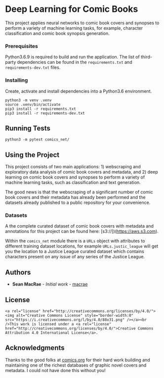 # Deep Learning for Comic Books

This project applies neural networks to comic book covers and synopses to perform a
variety of machine learning tasks, for example, character classification and comic book
synopsis generation.

### Prerequisites

Python3.6.9 is required to build and run the application. The list of third-party
dependencies can be found in the `requirements.txt` and `requirements-dev.txt` files.

### Installing

Create, activate and install dependencies into a Python3.6 environment.

```
python3 -m venv .venv
source .venv/bin/activate
pip3 install -r requirements.txt
pip3 install -r requirements-dev.txt
```

## Running Tests

```
python3 -m pytest comics_net/
```

## Using the Project

This project consists of two main applications: 1) webscraping and exploratory data
analysis of comic book covers and metadata, and 2) deep learning on comic book covers
and synopses to perform a variety of machine learning tasks, such as classification
and text generation.

The good news is that the webscraping of a significant number of comic book covers and
their metadata has already been performed and the datasets already published to a public
repository for your convenience.

### Datasets

A the complete curated dataset of comic book covers with metadata and annotations for
this project can be found here: [s3://])(https://aws.s3.com).

Within the `comics_net` module there is a `URLs` object with attributes to different
training dataset locations, for example `URLs.justic_league` will get you the location
to a Justice League curated dataset which contains characters present on any issue of
any series of the Justice League.

## Authors

* **Sean MacRae** - *Initial work* - [macrae](https://github.com/macrae)

## License

`<a rel="license" href="http://creativecommons.org/licenses/by/4.0/"><img alt="Creative Commons License" style="border-width:0" src="https://i.creativecommons.org/l/by/4.0/88x31.png" /></a><br />This work is licensed under a <a rel="license" href="http://creativecommons.org/licenses/by/4.0/">Creative Commons Attribution 4.0 International License</a>.`

## Acknowledgments

Thanks to the good folks at [comics.org](https://comics.org) for their hard work building
and maintaining one of the richest databases of graphic novel covers and metadata. I
could not have done this without you!
